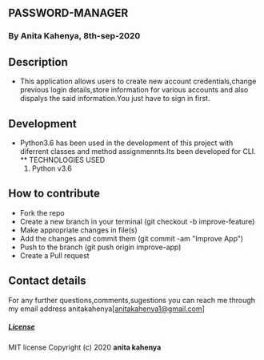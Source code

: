 ## PASSWORD-MANAGER

### By Anita Kahenya, 8th-sep-2020

## Description

 * This application allows users to create new account credentials,change previous login details,store information for various accounts and also dispalys the said information.You just have to sign in first.

 ## Development
 * Python3.6 has been used in the development of this project with diferrent classes and method assignmennts.Its been developed for CLI.
   ** TECHNOLOGIES USED
      1) Python v3.6

## How to contribute
- Fork the repo
- Create a new branch in your terminal (git checkout -b
   improve-feature)        
- Make appropriate changes in file(s)
- Add the changes and commit them (git commit -am "Improve App")
- Push to the branch (git push origin improve-app)
- Create a Pull request

## Contact details
 For any further questions,comments,sugestions you can reach me
  through my email address anitakahenya[anitakahenya1@gmail.com]

##### [License](LICENSE)
MIT license
Copyright (c) 2020 **anita kahenya**
